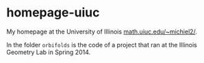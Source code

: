 # homepage-uiuc
My homepage at the University of Illinois [math.uiuc.edu/~michiel2/](http://math.uiuc.edu/~michiel2/).

In the folder `orbifolds` is the code of a project that ran at the Illinois Geometry Lab in Spring 2014.
